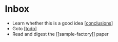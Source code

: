 # Inbox

- Learn whether this is a good idea [[conclusions]]
- Goto [[todo]]
- Read and digest the [[sample-factory]] paper

[//begin]: # "Autogenerated link references for markdown compatibility"
[todo]: todo "Todo"
[conclusions]: conclusions "Conclusions"
[//end]: # "Autogenerated link references"
